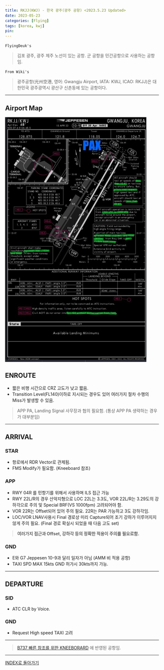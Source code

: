 ```yaml
---
title: RKJJ(KWJ) - 한국 광주(광주 공항) <2023.5.23 Updated>
date: 2023-05-23
categories: [Flying]
tags: [korea, kwj]
pin:
---
```


`FlyingDeuk's`
>김포 광주, 광주 제주 노선이 있는 공항. 군 공항을 민간공항으로 사용하는 공항임. 

`From Wiki's`
>광주공항(光州空港, 영어: Gwangju Airport, IATA: KWJ, ICAO: RKJJ)은 대한민국 광주광역시 광산구 신촌동에 있는 공항이다.

-------

## Airport Map
![kwj](/img/flying/airport/kwj_ap.jpg)


## ENROUTE
- 짧은 비행 시간으로 CRZ 고도가 낮고 짧음. 
- Transition Level(FL140)이하로 지시되는 경우도 있어 여러가지 절차 수행의 Miss가 발생할 수 있음.

> APP PA, Landing Signal 사무장과 협의 필요함. (통상 APP PA 생략하는 경우가 대부분임)


--------

## ARRIVAL

### STAR
- 항로에서 RDR Vector로 관제됨. 
- FMS Modify가 필요함. (Kneeboard 참조)

### APP
- RWY 04R 를 민항기를 위해서 사용하며 ILS 접근 가능
- RWY 22L/R의 경우 산악지형으로 LOC 22L는 3.3도, VOR 22L/R는 3.29도의 강하각으로 주의 및 Special BRF(VS 1000fpm) 고려되어야 함. 
- VOR 22R는 Offset되어 있어 주의 필요. 22R는 PAR 가능하고 3도 강하각임. 
- LOC/VOR LNAV사용시 Final 경로상 미리 Capture되어 조기 강하가 이루어지지않게 주의 필요. (Final 경로 확실시 되었을 때 다음 고도 set)

> **여러가지 접근과 Offset, 강하각 등의 정확한 적용이 주의를 필요로함.**


### GND
- E와 G7 Jeppesen 10-9과 달리 일자가 아님 (AMM 비 적용 공항)
- TAXI SPD MAX 15kts GND 허가시 30kts까지 가능. 


-------

## DEPARTURE
### SID
- ATC CLR by Voice. 

### GND
- Request High speed TAXI 고려

----

> [B737 빠른 참조를 위한 KNEEBORARD](/posts/B737-kneeboard/) 에 반영된 공항임. 

----


[INDEX로 돌아가기](/posts/KoreaJapanChina/)
